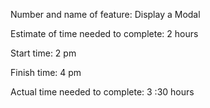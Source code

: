 Number and name of feature: Display a Modal

Estimate of time needed to complete: 2 hours

Start time: 2 pm

Finish time: 4 pm

Actual time needed to complete: 3 :30 hours
